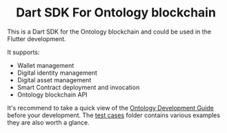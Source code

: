 <h1 align="center">Dart SDK For Ontology blockchain </h1>

This is a Dart SDK for the Ontology blockchain and could be used in the Flutter development.

It supports:

* Wallet management
* Digital identity management
* Digital asset management
* Smart Contract deployment and invocation
* Ontology blockchain API

It's recommend to take a quick view of the [Ontology Development Guide](https://dev-docs.ont.io/#/docs-en/SDKs/00-overview) before your development. The [test cases](example/lib/test/cases) folder contains various examples they are also worth a glance.